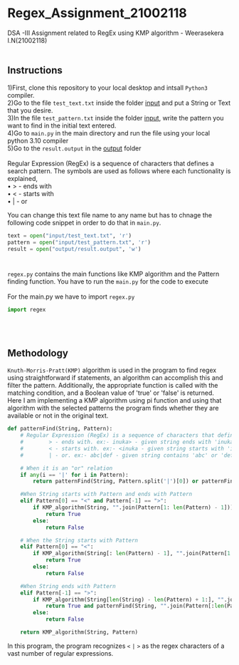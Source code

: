 # Regex_Assignment_21002118
DSA -III Assignment related to RegEx using KMP algorithm - Weerasekera I.N(21002118)
<br /><br />

## Instructions
1)First, clone this repository to your local desktop and intsall `Python3` compiler.<br/>
2)Go to the file `test_text.txt` inside the folder [input](https://github.com//inuka007/Regex_Assignment_21002118/tree/main/input) and put a String or Text that you desire.<br/>
3)In the file `test_pattern.txt` inside the folder [input](https://github.com//inuka007/Regex_Assignment_21002118/tree/main/input), write the pattern you want to find in the initial text entered.<br/>
4)Go to `main.py` in the main directory and run the file using your local python 3.10 compiler<br/>
5)Go to the `result.output` in the [output](https://github.com//inuka007/Regex_Assignment_21002118/tree/main/output) folder<br/><br/>
Regular Expression (RegEx) is a sequence of characters that defines a search pattern. The symbols are used as follows where each functionality is explained,<br/>
  •	>   -  ends with<br/>
  •	<   -  starts with<br/>
  •	|    -   or<br/>


You can change this text file name to any name but has to chnage the following code snippet in order to do that in `main.py`.
```python
text = open("input/test_text.txt", 'r')
pattern = open("input/test_pattern.txt", 'r')
result = open("output/result.output", 'w')
```
#
`regex.py` contains the main functions like KMP algorithm and the Pattern finding function. You have to run the `main.py` for the code to execute
<br/><br/>
For the main.py we have to import `regex.py` 
```python
import regex
```
<br /><br />

## Methodology
`Knuth-Morris-Pratt(KMP)` algorithm is used in the program to find regex using straightforward if statements, an algorithm can accomplish this and filter the pattern. Additionally, the appropriate function is called with the matching condition, and a Boolean value of 'true' or 'false' is returned.<br />
Here I am implementing a KMP algorithm using pi function and using that algorithm with the selected patterns the program finds whether they are available or not in the original text.

```python
def patternFind(String, Pattern):
    # Regular Expression (RegEx) is a sequence of characters that defines a search pattern.
    #        > - ends with. ex:- inuka> - given string ends with 'inuka'
    #        < - starts with. ex:- <inuka - given string starts with 'inuka'
    #        | - or. ex:- abc|def - given string contains 'abc' or 'def'

    # When it is an "or" relation
    if any(i == '|' for i in Pattern):
        return patternFind(String, Pattern.split('|')[0]) or patternFind(String, Pattern.split('|')[1])

    #When String starts with Pattern and ends with Pattern
    elif Pattern[0] == "<" and Pattern[-1] == ">":
        if KMP_algorithm(String, "".join(Pattern[1: len(Pattern) - 1])) and len(String) == (len(Pattern) - 2):
            return True
        else:
            return False

    # When the String starts with Pattern
    elif Pattern[0] == "<":
        if KMP_algorithm(String[: len(Pattern) - 1], "".join(Pattern[1:])):
            return True
        else:
            return False

    #When String ends with Pattern
    elif Pattern[-1] == ">":
        if KMP_algorithm(String[len(String) - len(Pattern) + 1:], "".join(Pattern[0: len(Pattern) - 1])):
            return True and patternFind(String, "".join(Pattern[:len(Pattern) - 1]))
        else:
            return False

    return KMP_algorithm(String, Pattern)
```

In this program, the program recognizes `<` `|` `>` as the regex characters of a vast number of regular expressions.

<br><br>
